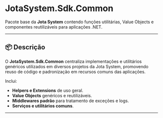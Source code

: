 # JotaSystem.Sdk.Common

Pacote base da **Jota System** contendo funções utilitárias, Value Objects e componentes reutilizáveis para aplicações .NET.

---

## 📦 Descrição

O **JotaSystem.Sdk.Common** centraliza implementações e utilitários genéricos utilizados em diversos projetos da Jota System, promovendo reuso de código e padronização em recursos comuns das aplicações.

Inclui:
- **Helpers e Extensions** de uso geral.
- **Value Objects** genéricos e reutilizáveis.
- **Middlewares padrão** para tratamento de exceções e logs.   
- **Serviços e utilitários comuns**.

---
